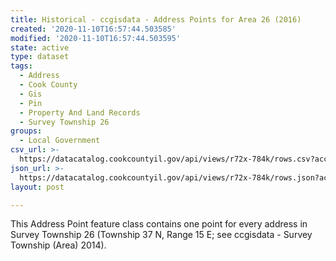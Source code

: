 ```yaml
---
title: Historical - ccgisdata - Address Points for Area 26 (2016)
created: '2020-11-10T16:57:44.503585'
modified: '2020-11-10T16:57:44.503595'
state: active
type: dataset
tags:
  - Address
  - Cook County
  - Gis
  - Pin
  - Property And Land Records
  - Survey Township 26
groups:
  - Local Government
csv_url: >-
  https://datacatalog.cookcountyil.gov/api/views/r72x-784k/rows.csv?accessType=DOWNLOAD
json_url: >-
  https://datacatalog.cookcountyil.gov/api/views/r72x-784k/rows.json?accessType=DOWNLOAD
layout: post

---
```

This Address Point feature class contains one point for every address in Survey Township 26 (Township 37 N, Range 15 E; see ccgisdata - Survey Township (Area) 2014).
